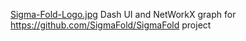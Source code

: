[Sigma-Fold-Logo.jpg](https://postimg.cc/87QqYvW0)
Dash UI and NetWorkX graph for https://github.com/SigmaFold/SigmaFold project

